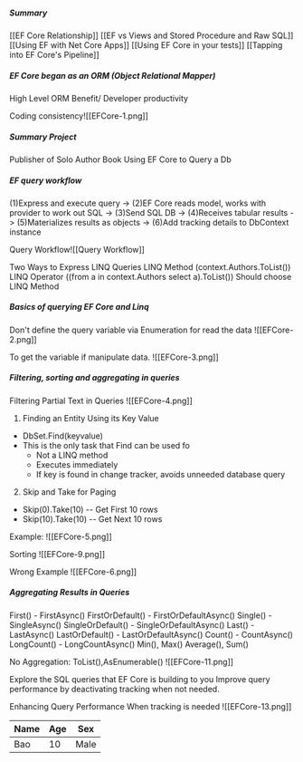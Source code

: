##### Summary
[[EF Core Relationship]]
[[EF vs Views and Stored Procedure and Raw SQL]]
[[Using EF with Net Core Apps]]
[[Using EF Core in your tests]]
[[Tapping into EF Core's Pipeline]]

##### EF Core began as an ORM (Object Relational Mapper)
High Level ORM Benefit/ Developer productivity

Coding consistency![[EFCore-1.png]]

##### Summary Project
Publisher of Solo Author Book
Using EF Core to Query a Db

##### EF query workflow
(1)Express and execute query -> (2)EF Core reads model, works with provider to work out SQL -> (3)Send SQL DB -> (4)Receives tabular results -> (5)Materializes results as objects -> (6)Add tracking details to DbContext instance

Query Workflow![[Query Workflow]]

Two Ways to Express LINQ Queries
LINQ Method (context.Authors.ToList())
LINQ Operator ((from a in context.Authors select a).ToList())
Should choose LINQ Method

##### Basics of querying EF Core and Linq

Don't define the query variable via Enumeration for read the data  ![[EFCore-2.png]]

To get the variable if manipulate data. ![[EFCore-3.png]]

##### Filtering, sorting and aggregating in queries

Filtering Partial Text in Queries ![[EFCore-4.png]]

1) Finding an Entity Using its Key Value
- DbSet.Find(keyvalue)
- This is the only task that Find can be used fo
	- Not a LINQ method
	- Executes immediately
	- If key is found in change tracker, avoids unneeded database query
2) Skip and Take for Paging
- Skip(0).Take(10) -- Get First 10 rows
- Skip(10).Take(10) -- Get Next 10 rows

Example: ![[EFCore-5.png]]

Sorting ![[EFCore-9.png]]

Wrong Example ![[EFCore-6.png]]

##### Aggregating Results in Queries
First() - FirstAsync()
FirstOrDefault()  - FirstOrDefaultAsync()
Single() - SingleAsync()
SingleOrDefault() - SingleOrDefaultAsync()
Last() - LastAsync()
LastOrDefault() - LastOrDefaultAsync()
Count() - CountAsync()
LongCount() - LongCountAsync()
Min(), Max()
Average(), Sum()

No Aggregation: ToList(),AsEnumerable() ![[EFCore-11.png]]

Explore the SQL queries that EF Core is building to you
Improve query performance by deactivating tracking when not needed.

Enhancing Query Performance When tracking is needed  ![[EFCore-13.png]]

| Name | Age | Sex |
| ---- | --- | --- |
| Bao  | 10  | Male    |
